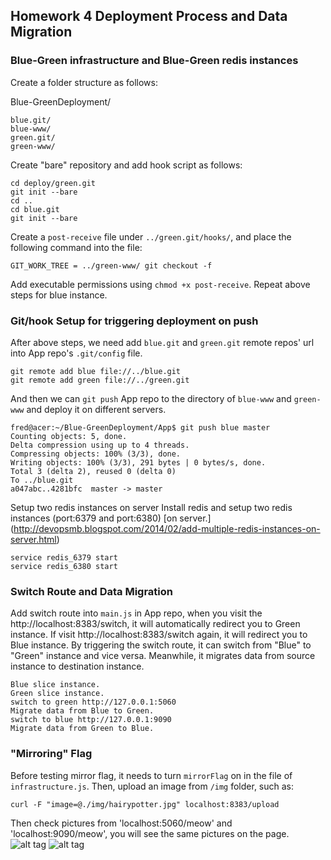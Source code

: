 ## Homework 4 Deployment Process and Data Migration

### Blue-Green infrastructure and Blue-Green redis instances
Create a folder structure as follows:

Blue-GreenDeployment/

    blue.git/
    blue-www/
    green.git/
    green-www/

Create "bare" repository and add hook script as follows:

    cd deploy/green.git
    git init --bare
    cd ..
    cd blue.git
    git init --bare

Create a `post-receive` file under `../green.git/hooks/`, and place the following command into the file:

    GIT_WORK_TREE = ../green-www/ git checkout -f

Add executable permissions using `chmod +x post-receive`. Repeat above steps for blue instance.

### Git/hook Setup for triggering deployment on push
After above steps, we need add `blue.git` and `green.git` remote repos' url into App repo's `.git/config` file. 

	git remote add blue file://../blue.git
	git remote add green file://../green.git

And then we can `git push` App repo to the directory of `blue-www` and `green-www` and deploy it on different servers.

    fred@acer:~/Blue-GreenDeployment/App$ git push blue master
    Counting objects: 5, done.
    Delta compression using up to 4 threads.
    Compressing objects: 100% (3/3), done.
    Writing objects: 100% (3/3), 291 bytes | 0 bytes/s, done.
    Total 3 (delta 2), reused 0 (delta 0)
    To ../blue.git
    a047abc..4281bfc  master -> master

Setup two redis instances on server
Install redis and setup two redis instances (port:6379 and port:6380) [on server.] (http://devopsmb.blogspot.com/2014/02/add-multiple-redis-instances-on-server.html)

    service redis_6379 start
    service redis_6380 start

### Switch Route and Data Migration
Add switch route into `main.js` in App repo, when you visit the http://localhost:8383/switch, it will automatically redirect you to Green instance. If visit http://localhost:8383/switch again, it will redirect you to Blue instance. By triggering the switch route, it can switch from "Blue" to "Green" instance and vice versa. Meanwhile, it migrates data from source instance to destination instance.

    Blue slice instance.
    Green slice instance.
    switch to green http://127.0.0.1:5060
    Migrate data from Blue to Green.
    switch to blue http://127.0.0.1:9090
    Migrate data from Green to Blue.

### "Mirroring" Flag
Before testing mirror flag, it needs to turn `mirrorFlag` on in the file of `infrastructure.js`. Then, upload an image from `/img` folder, such as:

    curl -F "image=@./img/hairypotter.jpg" localhost:8383/upload

Then check pictures from 'localhost:5060/meow' and 'localhost:9090/meow', you will see the same pictures on the page.
![alt tag](https://github.com/maxlpy/Blue-GreenDeployment/tree/master/Deployment/MirrorFlag1.png)
![alt tag](https://github.com/maxlpy/Blue-GreenDeployment/tree/master/Deployment/MirrorFlag2.png)
